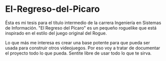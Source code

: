 # El-Regreso-del-Picaro

Ésta es mi tesis para el título intermedio de la carrera Ingeniería en Sistemas de Información. "El Regreso del Pícaro" es un pequeño roguelike que está inspirado en el estilo del juego original del Rogue.

Lo que más me interesa es crear una base potente para que pueda ser usada para construir otros videojuegos. Por eso voy a tratar de documentar el proyecto todo lo que pueda. Sentite libre de usar todo lo que te sirva.
